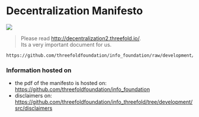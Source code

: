 # Decentralization Manifesto

![](./img/manifesto.png)

> Please read http://decentralization2.threefold.io/. <br>
> Its a very important document for us.

```pdf
https://github.com/threefoldfoundation/info_foundation/raw/development/src/decentralization/ThreeFold%20Decentralization%20Manifesto%20v_2_0_1.pdf
```


### Information hosted on

- the pdf of the manifesto is hosted on: https://github.com/threefoldfoundation/info_foundation
- disclaimers on: https://github.com/threefoldfoundation/info_threefold/tree/development/src/disclaimers

